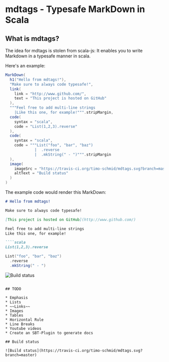 # mdtags - Typesafe MarkDown in Scala

## What is mdtags?

The idea for mdtags is stolen from scala-js: It enables you to
write Markdown in a typesafe manner in scala.

Here's an example:

```scala
MarkDown(
  h1("Hello from mdtags!"),
  "Make sure to always code typesafe!",
  link(
    link = "http://www.github.com/",
    text = "This project is hosted on GitHub"
  ),
  """Feel free to add multi-line strings
    |Like this one, for example!""".stripMargin,
  code(
    syntax = "scala",
    code = "List(1,2,3).reverse"
  ),
  code(
    syntax = "scala",
    code = """List("foo", "bar", "baz")
             |  .reverse
             |  .mkString(" - ")""".stripMargin
  ),
  image(
    imageSrc = "https://travis-ci.org/timo-schmid/mdtags.svg?branch=master",
    altText = "Build status"
  )
)
```

The example code would render this MarkDown:

```markdown
# Hello from mdtags!

Make sure to always code typesafe!

[This project is hosted on GitHub](http://www.github.com/)

Feel free to add multi-line strings
Like this one, for example!

````scala
List(1,2,3).reverse
````

````scala
List("foo", "bar", "baz")
  .reverse
  .mkString(" - ")
````

![Build status](https://travis-ci.org/timo-schmid/mdtags.svg?branch=master)
```

## TODO

* Emphasis
* Lists
* ~~Links~~
* Images
* Tables
* Horizontal Rule
* Line Breaks
* Youtube videos
* Create an SBT-Plugin to generate docs

## Build status

![Build status](https://travis-ci.org/timo-schmid/mdtags.svg?branch=master)